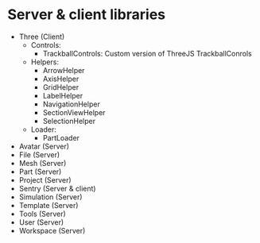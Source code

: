 # Server & client libraries

- Three (Client)
  - Controls:
    - TrackballControls: Custom version of ThreeJS TrackballConrols
  - Helpers:
    - ArrowHelper
    - AxisHelper
    - GridHelper
    - LabelHelper
    - NavigationHelper
    - SectionViewHelper
    - SelectionHelper
  - Loader:
    - PartLoader
- Avatar (Server)
- File (Server)
- Mesh (Server)
- Part (Server)
- Project (Server)
- Sentry (Server & client)
- Simulation (Server)
- Template (Server)
- Tools (Server)
- User (Server)
- Workspace (Server)
